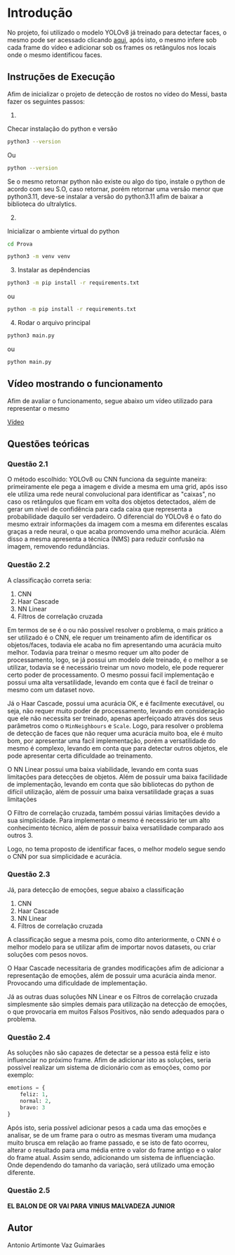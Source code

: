 # Introdução

No projeto, foi utilizado o modelo YOLOv8 já treinado para detectar faces, o mesmo pode ser acessado clicando [aqui](https://github.com/derronqi/yolov8-face), após isto, o mesmo infere sob cada frame do vídeo e adicionar sob os frames os retângulos nos locais onde o mesmo identificou faces.

## Instruções de Execução

Afim de inicializar o projeto de detecção de rostos no vídeo do Messi, basta fazer os seguintes passos:

1. 

Checar instalação do python e versão

```bash
python3 --version
```

Ou

```bash
python --version
```

Se o mesmo retornar python não existe ou algo do tipo, instale o python de acordo com seu S.O, caso retornar, porém retornar uma versão menor que python3.11, deve-se instalar a versão do python3.11 afim de baixar a biblioteca do ultralytics.

2. 

Inicializar o ambiente virtual do python

```bash
cd Prova

python3 -m venv venv
```

3. Instalar as depêndencias

```bash
python3 -m pip install -r requirements.txt
```

ou

```bash
python -m pip install -r requirements.txt
```

4. Rodar o arquivo principal

```bash
python3 main.py
```

ou

```bash
python main.py
```

## Vídeo mostrando o funcionamento

Afim de avaliar o funcionamento, segue abaixo um vídeo utilizado para representar o mesmo

[Vídeo](https://drive.google.com/file/d/1DHaXqLLBNSyhgxtY0Htlb5Y9RZpdfptP/view?usp=sharing)

## Questões teóricas

### Questão 2.1

O método escolhido: YOLOv8 ou CNN funciona da seguinte maneira: primeiramente ele pega a imagem e divide a mesma em uma grid, após isso ele utiliza uma rede neural convolucional para identificar as "caixas", no caso os retângulos que ficam em volta dos objetos detectados, além de gerar um nível de confidência para cada caixa que representa a probabilidade daquilo ser verdadeiro. O diferencial do YOLOv8 é o fato do mesmo extrair informações da imagem com a mesma em diferentes escalas graças a rede neural, o que acaba promovendo uma melhor acurácia. Além disso a mesma apresenta a técnica (NMS) para reduzir confusão na imagem, removendo redundâncias.

### Questão 2.2

A classificação correta seria:

1. CNN
2. Haar Cascade
3. NN Linear
4. Filtros de correlação cruzada


Em termos de se é o ou não possível resolver o problema, o mais prático a ser utilizado é o CNN, ele requer um treinamento afim de identificar os objetos/faces, todavia ele acaba no fim apresentando uma acurácia muito melhor. Todavia para treinar o mesmo requer um alto poder de processamento, logo, se já possui um modelo dele treinado, é o melhor a se utilizar, todavia se é necessário treinar um novo modelo, ele pode requerer certo poder de processamento. O mesmo possui facil implementação e possui uma alta versatilidade, levando em conta que é facil de treinar o mesmo com um dataset novo.

Já o Haar Cascade, possui uma acurácia OK, e é facilmente executável, ou seja, não requer muito poder de processamento, levando em consideração que ele não necessita ser treinado, apenas aperfeiçoado através dos seus parâmetros como o `MinNeighbours` e `Scale`. Logo, para resolver o problema de detecção de faces que não requer uma acurácia muito boa, ele é muito bom, por apresentar uma facil implementação, porém a versatilidade do mesmo é complexo, levando em conta que para detectar outros objetos, ele pode apresentar certa dificuldade ao treinamento.

O NN Linear possui uma baixa viabilidade, levando em conta suas limitações para detecções de objetos. Além de possuir uma baixa facilidade de implementação, levando em conta que são bibliotecas do python de difícil utilização, além de possuir uma baixa versatilidade graças a suas limitações

O Filtro de correlação cruzada, também possui várias limitações devido a sua simplicidade. Para implementar o mesmo é necessário ter um alto conhecimento técnico, além de possuir baixa versatilidade comparado aos outros 3.

Logo, no tema proposto de identificar faces, o melhor modelo segue sendo o CNN por sua simplicidade e acurácia.

### Questão 2.3

Já, para detecção de emoções, segue abaixo a classificação

1. CNN
2. Haar Cascade
3. NN Linear
4. Filtros de correlação cruzada

A classificação segue a mesma pois, como dito anteriormente, o CNN é o melhor modelo para se utilizar afim de importar novos datasets, ou criar soluções com pesos novos.

O Haar Cascade necessitaria de grandes modificações afim de adicionar a representação de emoções, além de possuir uma acurácia ainda menor. Provocando uma dificuldade de implementação.

Já as outras duas soluções NN Linear e os Filtros de correlação cruzada simplesmente são simples demais para utilização na detecção de emoções, o que provocaria em muitos Falsos Positivos, não sendo adequados para o problema.

### Questão 2.4

As soluções não são capazes de detectar se a pessoa está feliz e isto influenciar no próximo frame. Afim de adicionar isto as soluções, seria possível realizar um sistema de dicionário com as emoções, como por exemplo:

```python
emotions = {
    feliz: 1,
    normal: 2,
    bravo: 3
}
```

Após isto, seria possível adicionar pesos a cada uma das emoções e analisar, se de um frame para o outro as mesmas tiveram uma mudança muito brusca em relação ao frame passado, e se isto de fato ocorreu, alterar o resultado para uma média entre o valor do frame antigo e o valor do frame atual. Assim sendo, adicionando um sistema de influenciação. Onde dependendo do tamanho da variação, será utilizado uma emoção diferente.


### Questão 2.5

**EL BALON DE OR VAI PARA VINIUS MALVADEZA JUNIOR**

## Autor

Antonio Artimonte Vaz Guimarães
